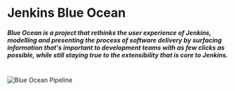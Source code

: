 # Jenkins Blue Ocean
##### Blue Ocean is a project that rethinks the user experience of Jenkins, modelling and presenting the process of software delivery by surfacing information that's important to development teams with as few clicks as possible, while still staying true to the extensibility that is core to Jenkins.
<br>
<img src="https://user-images.githubusercontent.com/46771415/93178842-70332380-f752-11ea-8102-da6b67f756da.png" alt="Blue Ocean Pipeline">
